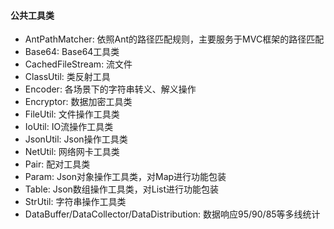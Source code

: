 #### 公共工具类
- AntPathMatcher: 依照Ant的路径匹配规则，主要服务于MVC框架的路径匹配
- Base64: Base64工具类
- CachedFileStream: 流文件
- ClassUtil: 类反射工具
- Encoder: 各场景下的字符串转义、解义操作
- Encryptor: 数据加密工具类
- FileUtil: 文件操作工具类
- IoUtil: IO流操作工具类
- JsonUtil: Json操作工具类
- NetUtil: 网络网卡工具类
- Pair: 配对工具类
- Param: Json对象操作工具类，对Map进行功能包装
- Table: Json数组操作工具类，对List进行功能包装
- StrUtil: 字符串操作工具类
- DataBuffer/DataCollector/DataDistribution: 数据响应95/90/85等多线统计
